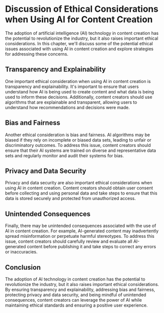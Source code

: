 Discussion of Ethical Considerations when Using AI for Content Creation
=========================================================================================================================================================

The adoption of artificial intelligence (AI) technology in content creation has the potential to revolutionize the industry, but it also raises important ethical considerations. In this chapter, we'll discuss some of the potential ethical issues associated with using AI in content creation and explore strategies for addressing these concerns.

Transparency and Explainability
-------------------------------

One important ethical consideration when using AI in content creation is transparency and explainability. It's important to ensure that users understand how AI is being used to create content and what data is being used to inform these decisions. Additionally, content creators should use algorithms that are explainable and transparent, allowing users to understand how recommendations and decisions were made.

Bias and Fairness
-----------------

Another ethical consideration is bias and fairness. AI algorithms may be biased if they rely on incomplete or biased data sets, leading to unfair or discriminatory outcomes. To address this issue, content creators should ensure that their AI systems are trained on diverse and representative data sets and regularly monitor and audit their systems for bias.

Privacy and Data Security
-------------------------

Privacy and data security are also important ethical considerations when using AI in content creation. Content creators should obtain user consent before collecting and using personal data and take steps to ensure that this data is stored securely and protected from unauthorized access.

Unintended Consequences
-----------------------

Finally, there may be unintended consequences associated with the use of AI in content creation. For example, AI-generated content may inadvertently spread misinformation or perpetuate harmful stereotypes. To address this issue, content creators should carefully review and evaluate all AI-generated content before publishing it and take steps to correct any errors or inaccuracies.

Conclusion
----------

The adoption of AI technology in content creation has the potential to revolutionize the industry, but it also raises important ethical considerations. By ensuring transparency and explainability, addressing bias and fairness, protecting privacy and data security, and being mindful of unintended consequences, content creators can leverage the power of AI while maintaining ethical standards and ensuring a positive user experience.
